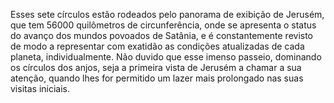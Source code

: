 ﻿Esses sete círculos estão rodeados pelo panorama de exibição de Jerusém, que tem 56000 quilômetros de circunferência, onde se apresenta o status do avanço dos mundos povoados de Satânia, e é constantemente revisto de modo a representar com exatidão as condições atualizadas de cada planeta, individualmente. Não duvido que esse imenso passeio, dominando os círculos dos anjos, seja a primeira vista de Jerusém a chamar a sua atenção, quando lhes for permitido um lazer mais prolongado nas suas visitas iniciais.
